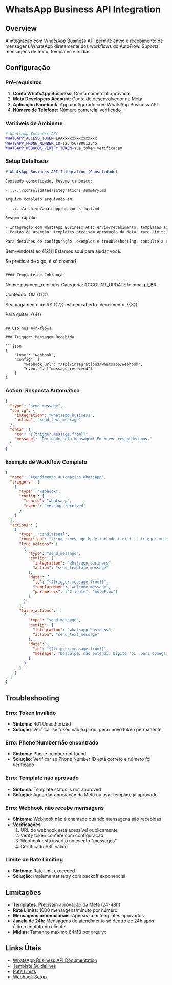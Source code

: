 # WhatsApp Business API Integration

## Overview

A integração com WhatsApp Business API permite envio e recebimento de mensagens WhatsApp diretamente dos workflows do AutoFlow. Suporta mensagens de texto, templates e mídias.

## Configuração

### Pré-requisitos

1. **Conta WhatsApp Business**: Conta comercial aprovada
2. **Meta Developers Account**: Conta de desenvolvedor na Meta
3. **Aplicação Facebook**: App configurado com WhatsApp Business API
4. **Número de Telefone**: Número comercial verificado

### Variáveis de Ambiente

```bash
# WhatsApp Business API
WHATSAPP_ACCESS_TOKEN=EAAxxxxxxxxxxxxxxx
WHATSAPP_PHONE_NUMBER_ID=123456789012345
WHATSAPP_WEBHOOK_VERIFY_TOKEN=sua_token_verificacao
```

### Setup Detalhado

```markdown
# WhatsApp Business API Integration (Consolidado)

Conteúdo consolidado. Resumo canônico:

- ../../consolidated/integrations-summary.md

Arquivo completo arquivado em:

- ../../archive/whatsapp-business-full.md

Resumo rápido:

- Integração com WhatsApp Business API: envio/recebimento, templates aprovados, mídia, webhooks.
- Pontos de atenção: templates precisam aprovação da Meta, rate limits, janela de 24h.

Para detalhes de configuração, exemplos e troubleshooting, consulte a cópia arquivada.
```

Bem-vindo(a) ao {{2}}! Estamos aqui para ajudar você.

Se precisar de algo, é só chamar!

```

#### Template de Cobrança

```

Nome: payment_reminder
Categoria: ACCOUNT_UPDATE
Idioma: pt_BR

Conteúdo:
Olá {{1}}!

Seu pagamento de R$ {{2}} está em aberto.
Vencimento: {{3}}

Para quitar: {{4}}

````

## Uso nos Workflows

### Trigger: Mensagem Recebida

```json
{
    "type": "webhook",
    "config": {
        "webhook_url": "/api/integrations/whatsapp/webhook",
        "events": ["message_received"]
    }
}
````

### Action: Resposta Automática

```json
{
  "type": "send_message",
  "config": {
    "integration": "whatsapp_business",
    "action": "send_text_message"
  },
  "data": {
    "to": "{{trigger.message.from}}",
    "message": "Obrigado pela mensagem! Em breve responderemos."
  }
}
```

### Exemplo de Workflow Completo

```json
{
  "name": "Atendimento Automático WhatsApp",
  "triggers": [
    {
      "type": "webhook",
      "config": {
        "source": "whatsapp",
        "event": "message_received"
      }
    }
  ],
  "actions": [
    {
      "type": "conditional",
      "condition": "trigger.message.body.includes('oi') || trigger.message.body.includes('olá')",
      "true_actions": [
        {
          "type": "send_message",
          "config": {
            "integration": "whatsapp_business",
            "action": "send_template_message"
          },
          "data": {
            "to": "{{trigger.message.from}}",
            "templateName": "welcome_message",
            "parameters": ["Cliente", "AutoFlow"]
          }
        }
      ],
      "false_actions": [
        {
          "type": "send_message",
          "config": {
            "integration": "whatsapp_business",
            "action": "send_text_message"
          },
          "data": {
            "to": "{{trigger.message.from}}",
            "message": "Desculpe, não entendi. Digite 'oi' para começar."
          }
        }
      ]
    }
  ]
}
```

## Troubleshooting

### Erro: Token Inválido

- **Sintoma**: 401 Unauthorized
- **Solução**: Verificar se token não expirou, gerar novo token permanente

### Erro: Phone Number não encontrado

- **Sintoma**: Phone number not found
- **Solução**: Verificar se Phone Number ID está correto e número foi verificado

### Erro: Template não aprovado

- **Sintoma**: Template status is not approved
- **Solução**: Aguardar aprovação da Meta ou usar template já aprovado

### Erro: Webhook não recebe mensagens

- **Sintoma**: Webhook não é chamado quando mensagens são recebidas
- **Verificações**:
  1. URL do webhook está acessível publicamente
  2. Verify token confere com configuração
  3. Webhook está inscrito no evento "messages"
  4. Certificado SSL válido

### Limite de Rate Limiting

- **Sintoma**: Rate limit exceeded
- **Solução**: Implementar retry com backoff exponencial

## Limitações

- **Templates**: Precisam aprovação da Meta (24-48h)
- **Rate Limits**: 1000 mensagens/minuto por número
- **Mensagens promocionais**: Apenas com templates aprovados
- **Janela de 24h**: Mensagens de atendimento só dentro de 24h após último contato do cliente
- **Mídias**: Tamanho máximo 64MB por arquivo

## Links Úteis

- [WhatsApp Business API Documentation](https://developers.facebook.com/docs/whatsapp)
- [Template Guidelines](https://developers.facebook.com/docs/whatsapp/message-templates/guidelines)
- [Rate Limits](https://developers.facebook.com/docs/whatsapp/overview/rate-limits)
- [Webhook Setup](https://developers.facebook.com/docs/whatsapp/webhooks)
